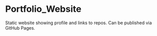 # Portfolio_Website

Static website showing profile and links to repos. Can be published via GitHub Pages.
